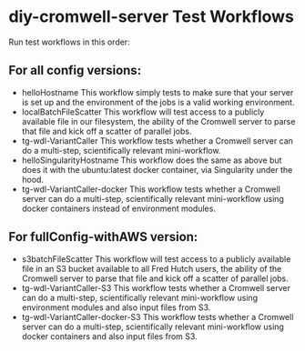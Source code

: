 # diy-cromwell-server Test Workflows
Run test workflows in this order:

## For all config versions:
-  helloHostname
  This workflow simply tests to make sure that your server is set up and the environment of the jobs is a valid working environment.
-  localBatchFileScatter
  This workflow will test access to a publicly available file in our filesystem, the ability of the Cromwell server to parse that file and kick off a scatter of parallel jobs.
-  tg-wdl-VariantCaller
  This workflow tests whether a Cromwell server can do a multi-step, scientifically relevant mini-workflow.  
-  helloSingularityHostname
  This workflow does the same as above but does it with the ubuntu:latest docker container, via Singularity under the hood.
-  tg-wdl-VariantCaller-docker
  This workflow tests whether a Cromwell server can do a multi-step, scientifically relevant mini-workflow using docker containers instead of environment modules.


## For fullConfig-withAWS version:
-  s3batchFileScatter
  This workflow will test access to a publicly available file in an S3 bucket available to all Fred Hutch users, the ability of the Cromwell server to parse that file and kick off a scatter of parallel jobs.
-  tg-wdl-VariantCaller-S3
  This workflow tests whether a Cromwell server can do a multi-step, scientifically relevant mini-workflow using environment modules and also input files from S3.
- tg-wdl-VariantCaller-docker-S3
  This workflow tests whether a Cromwell server can do a multi-step, scientifically relevant mini-workflow using docker containers and also input files from S3.
